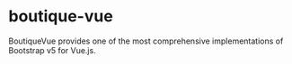 # boutique-vue
BoutiqueVue provides one of the most comprehensive implementations of Bootstrap v5 for Vue.js. 
